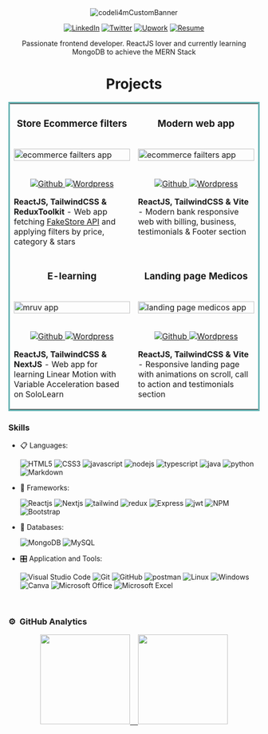 <div align="center">
<img align="center" src="https://user-images.githubusercontent.com/63487663/205510394-afeb0e10-41e0-4aac-b9ac-54918fe2db3f.png" alt="codeli4mCustomBanner">
  
<a href="https://www.linkedin.com/in/codeli4m/" target="_blank"><img src="https://img.shields.io/badge/LinkedIn-%230077B5.svg?&style=flat-square&logo=linkedin&logoColor=white" alt="LinkedIn"></a>
<a href="https://twitter.com/codeli4m" target="_blank"><img src="https://img.shields.io/badge/Twitter-%231877F2.svg?&style=flat-square&logo=twitter&logoColor=white" alt="Twitter"></a>
<a href="https://www.upwork.com/freelancers/~0176ed3fc0626f870a" target="_blank"><img src="https://img.shields.io/badge/Upwork-%6fda44.svg?&style=flat-square&logo=upwork&logoColor=white" alt="Upwork"></a>
<a href="https://ecommerce-electronics-six.vercel.app/assets/others/Curriculum-es.pdf" target="_blank"><img src="https://img.shields.io/badge/pdf-resume-lightgrey" alt="Resume"></a>
  <p>Passionate frontend developer. ReactJS lover and currently learning MongoDB to achieve the MERN Stack</p>
</div>

<h1 align="center">Projects</h1>

<table bordercolor="#66b2b2">
  
<tr>
<td width="50%" valign="top">
<h3 align="center">Store Ecommerce filters</h3>
<br />
<div>
<img src="images/products-ecommerce.gif" width="100%"  alt="ecommerce failters app"/>
</div>
<br />
<p align="center">
<a href="https://github.com/addliam/products-ecommerce" target="_blank">
<img src="https://img.shields.io/badge/Github-%23202020.svg?&style=flat-square&logo=github&logoColor=white" alt="Github">
</a>  
<a href="https://fakestore-ecommerce-filters.netlify.app" target="_blank">
<img src="https://img.shields.io/badge/Website-%2339383B.svg?&style=flat-square&logo=wordpress&logoColor=white" alt="Wordpress">
</a>
</p>
<p>
  <strong>ReactJS, TailwindCSS & ReduxToolkit</strong> - Web app fetching <a href="https://fakestoreapi.com/docs" target="_blank">FakeStore API</a> and applying filters by price, category & stars
</p>
</td>
  
<td width="50%" valign="top">
<h3 align="center">Modern web app</h3>
<br />
<div>
<img src="images/modern-bank-app.gif" width="100%"  alt="ecommerce failters app"/>
</div>
<br />
<p align="center">
<a href="https://github.com/addliam/ModernTailwindsApp" target="_blank">
<img src="https://img.shields.io/badge/Github-%23202020.svg?&style=flat-square&logo=github&logoColor=white" alt="Github">
</a>  
<a href="https://modern-tailwindcss.netlify.app" target="_blank">
<img src="https://img.shields.io/badge/Website-%2339383B.svg?&style=flat-square&logo=wordpress&logoColor=white" alt="Wordpress">
</a>
</p>
<p>
  <strong>ReactJS, TailwindCSS & Vite</strong> - Modern bank responsive web with billing, business, testimonials & Footer section
</p>
</td>
 
</tr>
  
<tr>
  
<td width="50%" valign="top">
<h3 align="center">E-learning</h3>
<br />
<div>
<img src="images/mruv-elearning.gif" width="100%"  alt="mruv app"/>
</div>
<br />
<p align="center">
<a href="https://github.com/addliam/e-learning" target="_blank">
<img src="https://img.shields.io/badge/Github-%23202020.svg?&style=flat-square&logo=github&logoColor=white" alt="Github">
</a>  
<a href="https://e-learning-peach.vercel.app/menu" target="_blank">
<img src="https://img.shields.io/badge/Website-%2339383B.svg?&style=flat-square&logo=wordpress&logoColor=white" alt="Wordpress">
</a>
</p>
<p>
  <strong>ReactJS, TailwindCSS & NextJS</strong> - Web app for learning Linear Motion with Variable Acceleration based on SoloLearn
</p>
</td>
  
<td width="50%" valign="top">
<h3 align="center">Landing page Medicos</h3>
<br />
<div>
<img src="images/landing-page-medicos.gif" width="100%"  alt="landing page medicos app"/>
</div>
<br />
<p align="center">
<a href="https://github.com/addliam/landing-page-medicos" target="_blank">
<img src="https://img.shields.io/badge/Github-%23202020.svg?&style=flat-square&logo=github&logoColor=white" alt="Github">
</a>  
<a href="http://landing-page-medicos.vercel.app/" target="_blank">
<img src="https://img.shields.io/badge/Website-%2339383B.svg?&style=flat-square&logo=wordpress&logoColor=white" alt="Wordpress">
</a>
</p>
<p>
  <strong>ReactJS, TailwindCSS & Vite</strong> - Responsive landing page with animations on scroll, call to action and testimonials section
</p>
</td>
  
</tr>
</table>

<h3> Skills</h3>

<p align="center">

- 📋 Languages: 
    
    ![HTML5](https://img.shields.io/badge/html5-%23E34F26.svg?style=for-the-badge&logo=html5&logoColor=white)
    ![CSS3](https://img.shields.io/badge/css3-%231572B6.svg?style=for-the-badge&logo=css3&logoColor=white)
    ![javascript](https://img.shields.io/badge/javascript%20-%23323330.svg?&style=for-the-badge&logo=javascript&logoColor=%23F7DF1E)
    ![nodejs](https://img.shields.io/badge/node.js%20-%2343853D.svg?&style=for-the-badge&logo=node.js&logoColor=white)
    ![typescript](https://img.shields.io/badge/TypeScript-007ACC?style=for-the-badge&logo=typescript&logoColor=white)
    ![java](https://img.shields.io/badge/Java-f89820?style=for-the-badge&logo=java&logoColor=white)
    ![python](https://img.shields.io/badge/Python-ffd43b?style=for-the-badge&logo=python&logoColor=white)
    ![Markdown](https://img.shields.io/badge/markdown-%23000000.svg?style=for-the-badge&logo=markdown&logoColor=white)
   
    
- 🎨 Frameworks:
  
   ![Reactjs](https://img.shields.io/badge/react%20-%2320232a.svg?&style=for-the-badge&logo=react&logoColor=%2361DAFB)
   ![Nextjs](https://img.shields.io/badge/next.js-000000?style=for-the-badge&logo=nextdotjs&logoColor=white)
   ![tailwind](https://img.shields.io/badge/Tailwind_CSS-38B2AC?style=for-the-badge&logo=tailwind-css&logoColor=white)
   ![redux](https://img.shields.io/badge/Redux-593D88?style=for-the-badge&logo=redux&logoColor=white)
   ![Express](https://img.shields.io/badge/Express.js-000000?style=for-the-badge&logo=express&logoColor=white)
   ![jwt](https://img.shields.io/badge/JWT-000000?style=for-the-badge&logo=JSON%20web%20tokens&logoColor=white)
   ![NPM](https://img.shields.io/badge/npm-CB3837?style=for-the-badge&logo=npm&logoColor=white)
   ![Bootstrap](https://img.shields.io/badge/bootstrap%20-%23563D7C.svg?&style=for-the-badge&logo=bootstrap&logoColor=white)
    
- 💾 Databases:

    
    ![MongoDB](https://img.shields.io/badge/MongoDB-%234ea94b.svg?&style=for-the-badge&logo=mongodb&logoColor=white) 
    ![MySQL](https://img.shields.io/badge/MySQL-00000F?style=for-the-badge&logo=mysql&logoColor=white)
    
    
- 🎛️ Application and Tools:

    ![Visual Studio Code](https://img.shields.io/badge/Visual%20Studio%20Code-0078d7.svg?style=for-the-badge&logo=visual-studio-code&logoColor=white)
    ![Git](https://img.shields.io/badge/git-%23F05033.svg?style=for-the-badge&logo=git&logoColor=white)
    ![GitHub](https://img.shields.io/badge/github-%23121011.svg?style=for-the-badge&logo=github&logoColor=white)
    ![postman](https://img.shields.io/badge/Postman-FF6C37?style=for-the-badge&logo=Postman&logoColor=white)
    ![Linux](https://img.shields.io/badge/Linux-FCC624?style=for-the-badge&logo=linux&logoColor=black)
    ![Windows](https://img.shields.io/badge/Windows-0078D6?style=for-the-badge&logo=windows&logoColor=white)
    ![Canva](https://img.shields.io/badge/Canva-%2300C4CC.svg?style=for-the-badge&logo=Canva&logoColor=white) 
    ![Microsoft Office](https://img.shields.io/badge/Microsoft_Office-D83B01?style=for-the-badge&logo=microsoft-office&logoColor=white)
    ![Microsoft Excel](https://img.shields.io/badge/Microsoft_Excel-217346?style=for-the-badge&logo=microsoft-excel&logoColor=white)
    
</p>

<br> 

### ⚙️ &nbsp;GitHub Analytics

<p align="center">
<a href="https://github.com/addliam">
  <img height="180em" src="https://github-readme-stats-eight-theta.vercel.app/api?username=addliam&show_icons=true&theme=algolia&include_all_commits=true&count_private=true"/>
  &nbsp;&nbsp;
  <img height="180em" src="https://github-readme-stats-eight-theta.vercel.app/api/top-langs/?username=addliam&layout=compact&langs_count=8&theme=algolia&include_all_commits=true&count_private=true"/>
</a>
</p>


